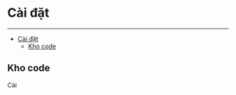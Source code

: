 # Cài đặt

---

- [Cài đặt](#c%c3%a0i-%c4%91%e1%ba%b7t)
  - [Kho code](#kho-code)

<a name="kho-code"></a>
## Kho code

Cài
